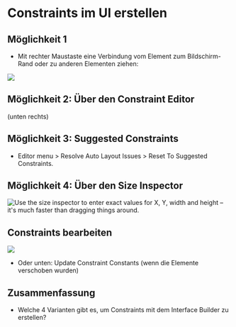 # Constraints im UI erstellen

## Möglichkeit 1

- Mit rechter Maustaste eine Verbindung vom Element zum Bildschirm-Rand oder zu anderen Elementen ziehen:

![][image-1]

## Möglichkeit 2: Über den Constraint Editor

(unten rechts)

## Möglichkeit 3: Suggested Constraints

- Editor menu \> Resolve Auto Layout Issues \> Reset To Suggested Constraints.

## Möglichkeit 4: Über den Size Inspector

![Use the size inspector to enter exact values for X, Y, width and height – it's much faster than dragging things around.][image-2]

## Constraints bearbeiten

![][image-3]

- Oder unten: Update Constraint Constants (wenn die Elemente verschoben wurden)


## Zusammenfassung
- Welche 4 Varianten gibt es, um Constraints mit dem Interface Builder zu erstellen?

[image-1]:	https://static.wixstatic.com/media/a27d24_da482e2b8bae4afeaffb2344caf3ff96~mv2.png/v1/fill/w_323,h_277,al_c,q_85,usm_0.66_1.00_0.01,enc_auto/a27d24_da482e2b8bae4afeaffb2344caf3ff96~mv2.png
[image-2]:	https://www.hackingwithswift.com/img/books/hws/2-1.png
[image-3]:	https://static.wixstatic.com/media/4c99cb_cdb47aae3a644a5ea977cbe1356fc7a2~mv2.png/v1/fill/w_740,h_443,al_c,q_85,usm_0.66_1.00_0.01,enc_auto/4c99cb_cdb47aae3a644a5ea977cbe1356fc7a2~mv2.png